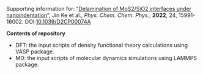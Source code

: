 Supporting information for: “[Delamination of MoS2/SiO2 interfaces under nanoindentation](https://pubs.rsc.org/en/Content/ArticleLanding/2022/CP/D2CP00074A)”, Jin Ke et al., *Phys. Chem. Chem. Phys.*, **2022**, 24, 15991-16002. DOI:[10.1039/D2CP00074A](https://doi.org/10.1039/D2CP00074A)

**Contents of repository**

- DFT: the input scripts of density functional theory calculations using VASP package.
- MD: the input scripts of molecular dynamics simulations using LAMMPS package.